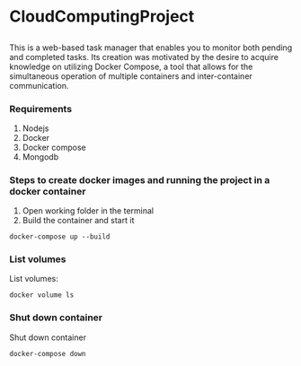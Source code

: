 # CloudComputingProject
##
This is a web-based task manager that enables you to monitor both pending and completed tasks. Its creation was motivated by the desire to acquire knowledge on utilizing Docker Compose, a tool that allows for the simultaneous operation of multiple containers and inter-container communication.

### Requirements
1. Nodejs
2. Docker
3. Docker compose
4. Mongodb

### Steps to create docker images and running the project in a docker container
1. Open working folder in the terminal
2. Build the container and start it
```Shell
docker-compose up --build
```
### List volumes 
List volumes: 
```shell
docker volume ls 
```

### Shut down container
Shut down container
```shell
docker-compose down
```
